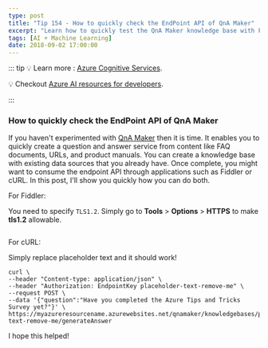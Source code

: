 ```yaml
---
type: post
title: "Tip 154 - How to quickly check the EndPoint API of QnA Maker"
excerpt: "Learn how to quickly test the QnA Maker knowledge base with Fiddler"
tags: [AI + Machine Learning]
date: 2018-09-02 17:00:00
---
```


::: tip
:bulb: Learn more : [Azure Cognitive Services](https://docs.microsoft.com/azure/cognitive-services?WT.mc_id=docs-azuredevtips-azureappsdev).

:bulb: Checkout [Azure AI resources for developers](https://azure.microsoft.com/en-us/overview/ai-platform/dev-resources/?WT.mc_id=docs-azuredevtips-azureappsdev).

:::

### How to quickly check the EndPoint API of QnA Maker

If you haven't experimented with [QnA Maker](https://qnamaker.ai/) then it is time. It enables you to quickly create a question and answer service from content like FAQ documents, URLs, and product manuals. You can create a knowledge base with existing data sources that you already have. Once complete, you might want to consume the endpoint API through applications such as Fiddler or cURL. In this post, I'll show you quickly how you can do both.

For Fiddler:

You need to specify `TLS1.2`. Simply go to **Tools** > **Options** > **HTTPS** to make **tls1.2** allowable.

<img :src="$withBase('/files/fiddlerazure1.png')">

For cURL:

Simply replace placeholder text and it should work!

```
curl \
--header "Content-type: application/json" \
--header "Authorization: EndpointKey placeholder-text-remove-me" \
--request POST \
--data '{"question":"Have you completed the Azure Tips and Tricks Survey yet?"}' \
https://myazureresourcename.azurewebsites.net/qnamaker/knowledgebases/placeholder-text-remove-me/generateAnswer
```

I hope this helped!

